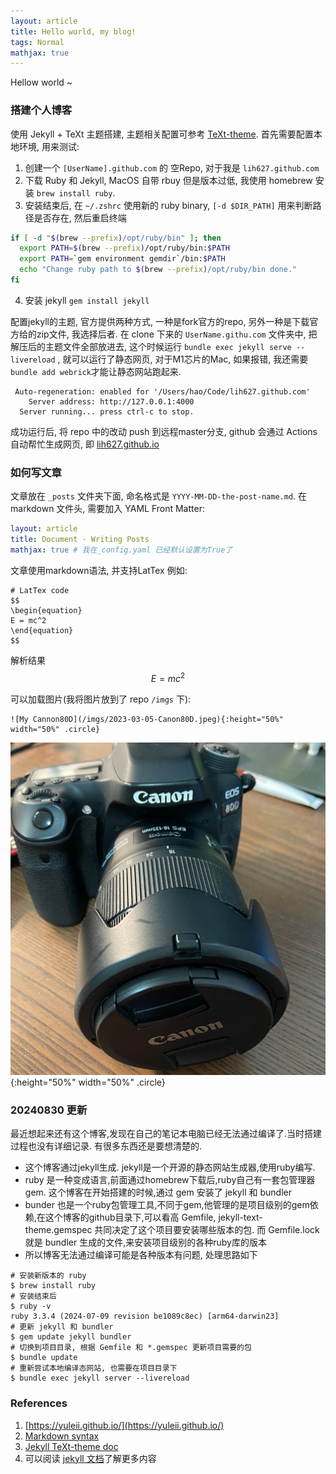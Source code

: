 ```yaml
---
layout: article
title: Hello world, my blog!
tags: Normal
mathjax: true
---
```


Hellow world ~

<!--more-->

### 搭建个人博客

使用 Jekyll + TeXt 主题搭建, 主题相关配置可参考 [TeXt-theme](https://kitian616.github.io/jekyll-TeXt-theme/test/). 首先需要配置本地环境, 用来测试:

1. 创建一个 `[UserName].github.com` 的 空Repo, 对于我是 `lih627.github.com`
2. 下载 Ruby 和 Jekyll, MacOS 自带 rbuy 但是版本过低, 我使用 homebrew 安装 `brew install ruby`.
3. 安装结束后, 在 `~/.zshrc` 使用新的 ruby binary, `[-d $DIR_PATH]` 用来判断路径是否存在, 然后重启终端
```bash
if [ -d "$(brew --prefix)/opt/ruby/bin" ]; then
  export PATH=$(brew --prefix)/opt/ruby/bin:$PATH
  export PATH=`gem environment gemdir`/bin:$PATH
  echo "Change ruby path to $(brew --prefix)/opt/ruby/bin done."
fi
```
4. 安装 jekyll `gem install jekyll`

配置jekyll的主题, 官方提供两种方式, 一种是fork官方的repo, 另外一种是下载官方给的zip文件, 我选择后者. 在 clone 下来的 `UserName.githu.com` 文件夹中, 把解压后的主题文件全部放进去, 这个时候运行 `bundle exec jekyll serve --livereload` , 就可以运行了静态网页, 对于M1芯片的Mac, 如果报错, 我还需要`bundle add webrick`才能让静态网站跑起来.
```
 Auto-regeneration: enabled for '/Users/hao/Code/lih627.github.com'
    Server address: http://127.0.0.1:4000
  Server running... press ctrl-c to stop.
```
成功运行后, 将 repo 中的改动 push 到远程master分支, github 会通过 Actions 自动帮忙生成网页, 即 [lih627.github.io](lih627.github.io)

### 如何写文章

文章放在 `_posts` 文件夹下面, 命名格式是 `YYYY-MM-DD-the-post-name.md`. 在 markdown 文件头, 需要加入 YAML Front Matter:

```yaml
layout: article
title: Document - Writing Posts
mathjax: true # 我在_config.yaml 已经默认设置为True了
```

文章使用markdown语法, 并支持LatTex 例如:

```plain
# LatTex code
$$
\begin{equation}
E = mc^2
\end{equation}
$$
```

解析结果
$$
\begin{equation}
E = mc^2
\end{equation}
$$


可以加载图片(我将图片放到了 repo `/imgs` 下):
```
![My Cannon80D](/imgs/2023-03-05-Canon80D.jpeg){:height="50%" width="50%" .circle}
```
![My Cannon80D](/imgs/2023-03-05-Canon80D.jpeg){:height="50%" width="50%" .circle}


### 20240830 更新

最近想起来还有这个博客,发现在自己的笔记本电脑已经无法通过编译了.当时搭建过程也没有详细记录.
有很多东西还是要想清楚的.

- 这个博客通过jekyll生成. jekyll是一个开源的静态网站生成器,使用ruby编写.
- ruby 是一种变成语言,前面通过homebrew下载后,ruby自己有一套包管理器gem. 这个博客在开始搭建的时候,通过 gem 安装了 jekyll 和 bundler
-  bunder 也是一个ruby包管理工具,不同于gem,他管理的是项目级别的gem依赖,在这个博客的github目录下,可以看高 Gemfile, jekyll-text-theme.gemspec 共同决定了这个项目要安装哪些版本的包. 而 Gemfile.lock 就是 bundler 生成的文件,来安装项目级别的各种ruby库的版本
- 所以博客无法通过编译可能是各种版本有问题, 处理思路如下

```shell
# 安装新版本的 ruby
$ brew install ruby
# 安装结束后
$ ruby -v
ruby 3.3.4 (2024-07-09 revision be1089c8ec) [arm64-darwin23]
# 更新 jekyll 和 bundler
$ gem update jekyll bundler
# 切换到项目目录, 根据 Gemfile 和 *.gemspec 更新项目需要的包
$ bundle update
# 重新尝试本地编译态网站, 也需要在项目目录下
$ bundle exec jekyll server --livereload
```



### References

1. [https://yuleii.github.io/](https://yuleii.github.io/)
2. [Markdown syntax](https://markdown.com.cn/basic-syntax/)
3. [Jekyll TeXt-theme doc](https://kitian616.github.io/jekyll-TeXt-theme/docs/en/quick-start)
4. 可以阅读 [jekyll 文档](https://jekyllrb.com/)了解更多内容